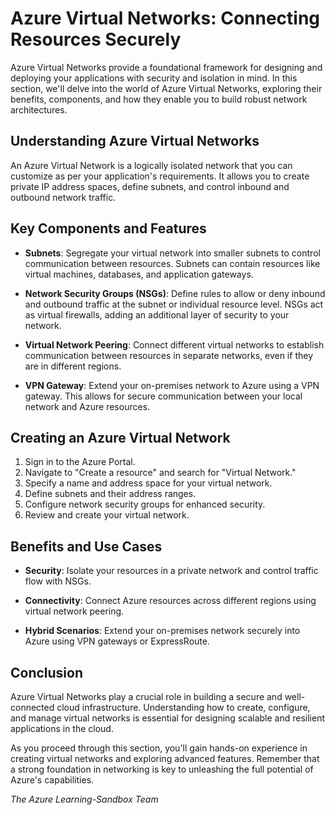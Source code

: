 # Azure Virtual Networks: Connecting Resources Securely

Azure Virtual Networks provide a foundational framework for designing and deploying your applications with security and isolation in mind. In this section, we'll delve into the world of Azure Virtual Networks, exploring their benefits, components, and how they enable you to build robust network architectures.

## Understanding Azure Virtual Networks

An Azure Virtual Network is a logically isolated network that you can customize as per your application's requirements. It allows you to create private IP address spaces, define subnets, and control inbound and outbound network traffic.

## Key Components and Features

- **Subnets**: Segregate your virtual network into smaller subnets to control communication between resources. Subnets can contain resources like virtual machines, databases, and application gateways.

- **Network Security Groups (NSGs)**: Define rules to allow or deny inbound and outbound traffic at the subnet or individual resource level. NSGs act as virtual firewalls, adding an additional layer of security to your network.

- **Virtual Network Peering**: Connect different virtual networks to establish communication between resources in separate networks, even if they are in different regions.

- **VPN Gateway**: Extend your on-premises network to Azure using a VPN gateway. This allows for secure communication between your local network and Azure resources.

## Creating an Azure Virtual Network

1. Sign in to the Azure Portal.
2. Navigate to "Create a resource" and search for "Virtual Network."
3. Specify a name and address space for your virtual network.
4. Define subnets and their address ranges.
5. Configure network security groups for enhanced security.
6. Review and create your virtual network.

## Benefits and Use Cases

- **Security**: Isolate your resources in a private network and control traffic flow with NSGs.

- **Connectivity**: Connect Azure resources across different regions using virtual network peering.

- **Hybrid Scenarios**: Extend your on-premises network securely into Azure using VPN gateways or ExpressRoute.

## Conclusion

Azure Virtual Networks play a crucial role in building a secure and well-connected cloud infrastructure. Understanding how to create, configure, and manage virtual networks is essential for designing scalable and resilient applications in the cloud.

As you proceed through this section, you'll gain hands-on experience in creating virtual networks and exploring advanced features. Remember that a strong foundation in networking is key to unleashing the full potential of Azure's capabilities.



_The Azure Learning-Sandbox Team_

